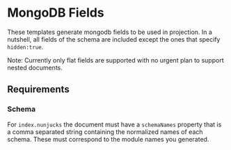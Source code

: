 # MongoDB Fields

These templates generate mongodb fields to be used in projection. In a nutshell,
all fields of the schema are included except the ones that specify `hidden:true`.

Note: Currently only flat fields are supported with no urgent plan to support
nested documents.

## Requirements

### Schema
For `index.nunjucks` the document must have a `schemaNames` property that is
a comma separated string containing the normalized names of each schema. These
must correspond to the module names you generated.

